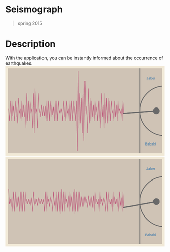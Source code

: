 # Seismograph
>spring 2015

# Description
With the application, you can be instantly informed about the occurrence of earthquakes.
![Repo_List](https://github.com/JaberBabaki/Seismograph/blob/master/res/drawable/pic/1.png)![Repo_List](https://github.com/JaberBabaki/Seismograph/blob/master/res/drawable/pic/2.png)
